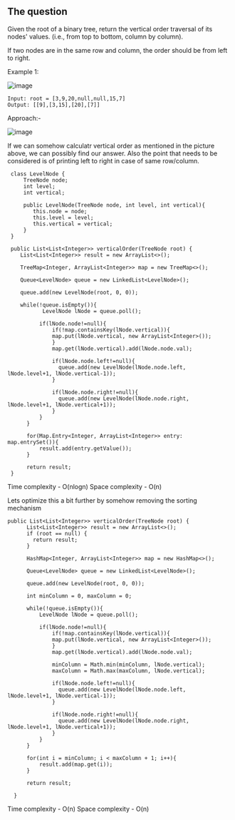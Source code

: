## The question

Given the root of a binary tree, return the vertical order traversal of its nodes' values. (i.e., from top to bottom, column by column).

If two nodes are in the same row and column, the order should be from left to right.

Example 1:

![image](https://user-images.githubusercontent.com/18497513/155926765-bc73d8f0-45a3-4c0e-a027-b6093214fe3c.png)

```
Input: root = [3,9,20,null,null,15,7]
Output: [[9],[3,15],[20],[7]]
```

Approach:- 

![image](https://user-images.githubusercontent.com/18497513/155927883-f92a3565-fd6e-4b04-95f5-3deae25e7196.png)

If we can somehow calculatr vertical order as mentioned in the picture above, we can possibly find our answer. Also the point that needs to be considered is of
printing left to right in case of same row/column.

```
 class LevelNode {
     TreeNode node;
     int level;
     int vertical;
     
     public LevelNode(TreeNode node, int level, int vertical){
        this.node = node;
        this.level = level;
        this.vertical = vertical;
     }
 }

 public List<List<Integer>> verticalOrder(TreeNode root) {
    List<List<Integer>> result = new ArrayList<>();
    
    TreeMap<Integer, ArrayList<Integer>> map = new TreeMap<>();
    
    Queue<LevelNode> queue = new LinkedList<LevelNode>();
    
    queue.add(new LevelNode(root, 0, 0));
    
    while(!queue.isEmpty()){
           LevelNode lNode = queue.poll();

          if(lNode.node!=null){
              if(!map.containsKey(lNode.vertical)){
              map.put(lNode.vertical, new ArrayList<Integer>());
              }
              map.get(lNode.vertical).add(lNode.node.val);

              if(lNode.node.left!=null){
                queue.add(new LevelNode(lNode.node.left, lNode.level+1, lNode.vertical-1));
              }

              if(lNode.node.right!=null){
                queue.add(new LevelNode(lNode.node.right, lNode.level+1, lNode.vertical+1));
              }   
          }
      }

      for(Map.Entry<Integer, ArrayList<Integer>> entry: map.entrySet()){
          result.add(entry.getValue());
      }

      return result;
 }
```

Time complexity - O(nlogn)
Space complexity - O(n)

Lets optimize this a bit further by somehow removing the sorting mechanism

```
public List<List<Integer>> verticalOrder(TreeNode root) {
      List<List<Integer>> result = new ArrayList<>();
      if (root == null) {
        return result;
      }

      HashMap<Integer, ArrayList<Integer>> map = new HashMap<>();

      Queue<LevelNode> queue = new LinkedList<LevelNode>();

      queue.add(new LevelNode(root, 0, 0));

      int minColumn = 0, maxColumn = 0;

      while(!queue.isEmpty()){
          LevelNode lNode = queue.poll();

          if(lNode.node!=null){
              if(!map.containsKey(lNode.vertical)){
              map.put(lNode.vertical, new ArrayList<Integer>());
              }
              map.get(lNode.vertical).add(lNode.node.val);

              minColumn = Math.min(minColumn, lNode.vertical);
              maxColumn = Math.max(maxColumn, lNode.vertical);

              if(lNode.node.left!=null){
                queue.add(new LevelNode(lNode.node.left, lNode.level+1, lNode.vertical-1));
              }

              if(lNode.node.right!=null){
                queue.add(new LevelNode(lNode.node.right, lNode.level+1, lNode.vertical+1));
              }   
          }
      }

      for(int i = minColumn; i < maxColumn + 1; i++){
          result.add(map.get(i));
      }

      return result;

  }
```
Time complexity - O(n)
Space complexity - O(n)

